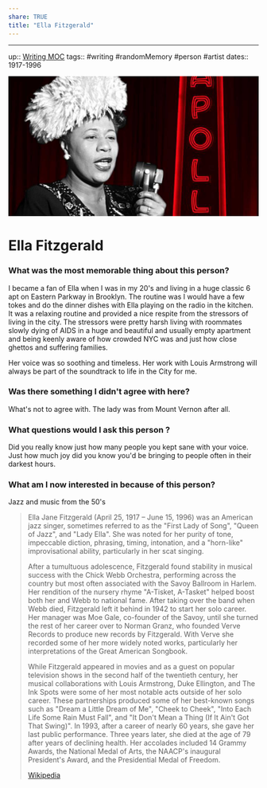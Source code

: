 ```yaml
---
share: TRUE
title: "Ella Fitzgerald"
---
```

---
up:: [Writing MOC](Writing%20MOC)
tags::  #writing #randomMemory #person #artist 
dates:: 1917-1996 

![ella-web-image.jpg](../images/obsidian/ella-web-image.jpg)
# Ella Fitzgerald

### What was the most memorable thing about this person?
I became a fan of Ella when I was in my 20's and living in a huge classic 6 apt on Eastern Parkway in Brooklyn.  The routine was I would have a few tokes and do the dinner dishes with Ella playing on the radio in the kitchen.  It was a relaxing routine and provided a nice respite from the stressors of living in the city.  The stressors were pretty harsh living with roommates slowly dying of AIDS in a huge and beautiful and usually empty apartment and being keenly aware of how crowded NYC was and just how close ghettos and suffering families.  

Her voice was so soothing and timeless.  Her work with Louis Armstrong will always be part of the soundtrack to life in the City for me.

### Was there something I didn't agree with here?
What's not to agree with. The lady was from Mount Vernon after all.

### What questions would I ask this person ?
Did you really know just how many people you kept sane with your voice.  Just how much joy did you know you'd be bringing to people often in their darkest hours.

### What am I now interested in because of this person?
Jazz and music from the 50's


> Ella Jane Fitzgerald (April 25, 1917 – June 15, 1996) was an American jazz singer, sometimes referred to as the "First Lady of Song", "Queen of Jazz", and "Lady Ella". She was noted for her purity of tone, impeccable diction, phrasing, timing, intonation, and a "horn-like" improvisational ability, particularly in her scat singing.
>
> After a tumultuous adolescence, Fitzgerald found stability in musical success with the Chick Webb Orchestra, performing across the country but most often associated with the Savoy Ballroom in Harlem. Her rendition of the nursery rhyme "A-Tisket, A-Tasket" helped boost both her and Webb to national fame. After taking over the band when Webb died, Fitzgerald left it behind in 1942 to start her solo career. Her manager was Moe Gale, co-founder of the Savoy, until she turned the rest of her career over to Norman Granz, who founded Verve Records to produce new records by Fitzgerald. With Verve she recorded some of her more widely noted works, particularly her interpretations of the Great American Songbook.
>
> While Fitzgerald appeared in movies and as a guest on popular television shows in the second half of the twentieth century, her musical collaborations with Louis Armstrong, Duke Ellington, and The Ink Spots were some of her most notable acts outside of her solo career. These partnerships produced some of her best-known songs such as "Dream a Little Dream of Me", "Cheek to Cheek", "Into Each Life Some Rain Must Fall", and "It Don't Mean a Thing (If It Ain't Got That Swing)". In 1993, after a career of nearly 60 years, she gave her last public performance. Three years later, she died at the age of 79 after years of declining health. Her accolades included 14 Grammy Awards, the National Medal of Arts, the NAACP's inaugural President's Award, and the Presidential Medal of Freedom.
>
> [Wikipedia](https://en.wikipedia.org/wiki/Ella%20Fitzgerald)

